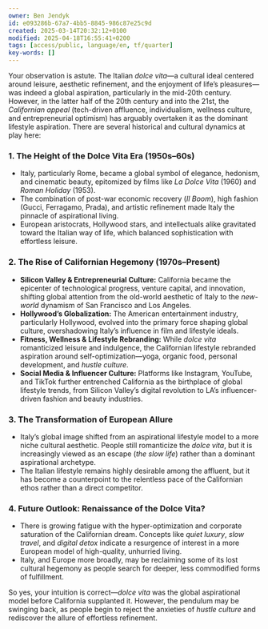 ```yaml
---
owner: Ben Jendyk
id: e093286b-67a7-4bb5-8845-986c87e25c9d
created: 2025-03-14T20:32:12+0100
modified: 2025-04-18T16:55:41+0200
tags: [access/public, language/en, tf/quarter]
key-words: []
---
```


Your observation is astute. The Italian *dolce vita*—a cultural ideal centered around leisure, aesthetic refinement, and the enjoyment of life’s pleasures—was indeed a global aspiration, particularly in the mid-20th century. However, in the latter half of the 20th century and into the 21st, the *Californian appeal* (tech-driven affluence, individualism, wellness culture, and entrepreneurial optimism) has arguably overtaken it as the dominant lifestyle aspiration. There are several historical and cultural dynamics at play here:

### 1. **The Height of the Dolce Vita Era (1950s–60s)**
   - Italy, particularly Rome, became a global symbol of elegance, hedonism, and cinematic beauty, epitomized by films like *La Dolce Vita* (1960) and *Roman Holiday* (1953).
   - The combination of post-war economic recovery (*Il Boom*), high fashion (Gucci, Ferragamo, Prada), and artistic refinement made Italy the pinnacle of aspirational living.
   - European aristocrats, Hollywood stars, and intellectuals alike gravitated toward the Italian way of life, which balanced sophistication with effortless leisure.

### 2. **The Rise of Californian Hegemony (1970s–Present)**
   - **Silicon Valley & Entrepreneurial Culture:** California became the epicenter of technological progress, venture capital, and innovation, shifting global attention from the old-world aesthetic of Italy to the *new-world* dynamism of San Francisco and Los Angeles.
   - **Hollywood’s Globalization:** The American entertainment industry, particularly Hollywood, evolved into the primary force shaping global culture, overshadowing Italy’s influence in film and lifestyle ideals.
   - **Fitness, Wellness & Lifestyle Rebranding:** While *dolce vita* romanticized leisure and indulgence, the Californian lifestyle rebranded aspiration around self-optimization—yoga, organic food, personal development, and *hustle culture*.
   - **Social Media & Influencer Culture:** Platforms like Instagram, YouTube, and TikTok further entrenched California as the birthplace of global lifestyle trends, from Silicon Valley’s digital revolution to LA’s influencer-driven fashion and beauty industries.

### 3. **The Transformation of European Allure**
   - Italy’s global image shifted from an aspirational lifestyle model to a more niche cultural aesthetic. People still romanticize the *dolce vita*, but it is increasingly viewed as an escape (*the slow life*) rather than a dominant aspirational archetype.
   - The Italian lifestyle remains highly desirable among the affluent, but it has become a counterpoint to the relentless pace of the Californian ethos rather than a direct competitor.

### 4. **Future Outlook: Renaissance of the Dolce Vita?**
   - There is growing fatigue with the hyper-optimization and corporate saturation of the Californian dream. Concepts like *quiet luxury*, *slow travel*, and *digital detox* indicate a resurgence of interest in a more European model of high-quality, unhurried living.
   - Italy, and Europe more broadly, may be reclaiming some of its lost cultural hegemony as people search for deeper, less commodified forms of fulfillment.

So yes, your intuition is correct—*dolce vita* was the global aspirational model before California supplanted it. However, the pendulum may be swinging back, as people begin to reject the anxieties of *hustle culture* and rediscover the allure of effortless refinement.